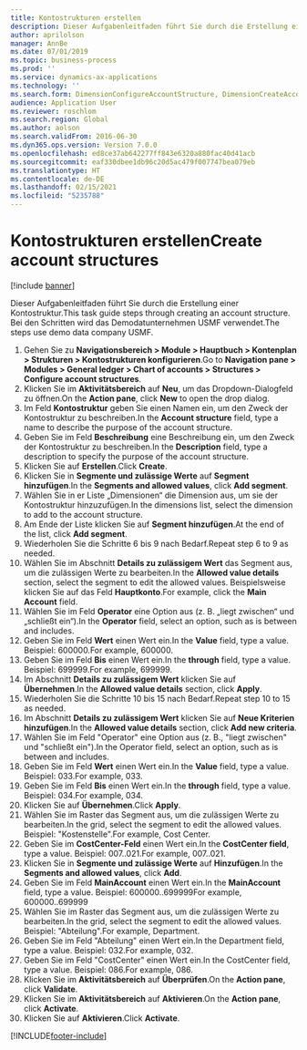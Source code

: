```yaml
---
title: Kontostrukturen erstellen
description: Dieser Aufgabenleitfaden führt Sie durch die Erstellung einer Kontostruktur.
author: aprilolson
manager: AnnBe
ms.date: 07/01/2019
ms.topic: business-process
ms.prod: ''
ms.service: dynamics-ax-applications
ms.technology: ''
ms.search.form: DimensionConfigureAccountStructure, DimensionCreateAccountStructure, DimensionHierarchyAddLevel, DimensionHierarchyConstraintActivate
audience: Application User
ms.reviewer: roschlom
ms.search.region: Global
ms.author: aolson
ms.search.validFrom: 2016-06-30
ms.dyn365.ops.version: Version 7.0.0
ms.openlocfilehash: ed8ce37ab642277ff843e6320a880fac40d41acb
ms.sourcegitcommit: eaf330dbee1db96c20d5ac479f007747bea079eb
ms.translationtype: HT
ms.contentlocale: de-DE
ms.lasthandoff: 02/15/2021
ms.locfileid: "5235788"
---
```

# <a name="create-account-structures"></a><span data-ttu-id="ab3ee-103">Kontostrukturen erstellen</span><span class="sxs-lookup"><span data-stu-id="ab3ee-103">Create account structures</span></span>

[!include [banner](../../includes/banner.md)]

<span data-ttu-id="ab3ee-104">Dieser Aufgabenleitfaden führt Sie durch die Erstellung einer Kontostruktur.</span><span class="sxs-lookup"><span data-stu-id="ab3ee-104">This task guide steps through creating an account structure.</span></span> <span data-ttu-id="ab3ee-105">Bei den Schritten wird das Demodatunternehmen USMF verwendet.</span><span class="sxs-lookup"><span data-stu-id="ab3ee-105">The steps use demo data company USMF.</span></span>

1. <span data-ttu-id="ab3ee-106">Gehen Sie zu **Navigationsbereich > Module > Hauptbuch > Kontenplan > Strukturen > Kontostrukturen konfigurieren**.</span><span class="sxs-lookup"><span data-stu-id="ab3ee-106">Go to **Navigation pane > Modules > General ledger > Chart of accounts > Structures > Configure account structures**.</span></span>
2. <span data-ttu-id="ab3ee-107">Klicken Sie im **Aktivitätsbereich** auf **Neu**, um das Dropdown-Dialogfeld zu öffnen.</span><span class="sxs-lookup"><span data-stu-id="ab3ee-107">On the **Action pane**, click **New** to open the drop dialog.</span></span>
3. <span data-ttu-id="ab3ee-108">Im Feld **Kontostruktur** geben Sie einen Namen ein, um den Zweck der Kontostruktur zu beschreiben.</span><span class="sxs-lookup"><span data-stu-id="ab3ee-108">In the **Account structure** field, type a name to describe the purpose of the account structure.</span></span>
4. <span data-ttu-id="ab3ee-109">Geben Sie im Feld **Beschreibung** eine Beschreibung ein, um den Zweck der Kontostruktur zu beschreiben.</span><span class="sxs-lookup"><span data-stu-id="ab3ee-109">In the **Description** field, type a description to specify the purpose of the account structure.</span></span>
5. <span data-ttu-id="ab3ee-110">Klicken Sie auf **Erstellen**.</span><span class="sxs-lookup"><span data-stu-id="ab3ee-110">Click **Create**.</span></span>
6. <span data-ttu-id="ab3ee-111">Klicken Sie in **Segmente und zulässige Werte** auf **Segment hinzufügen**.</span><span class="sxs-lookup"><span data-stu-id="ab3ee-111">In the **Segments and allowed values**, click **Add segment**.</span></span>
7. <span data-ttu-id="ab3ee-112">Wählen Sie in er Liste „Dimensionen“ die Dimension aus, um sie der Kontostruktur hinzuzufügen.</span><span class="sxs-lookup"><span data-stu-id="ab3ee-112">In the dimensions list, select the dimension to add to the account structure.</span></span>
8. <span data-ttu-id="ab3ee-113">Am Ende der Liste klicken Sie auf **Segment hinzufügen**.</span><span class="sxs-lookup"><span data-stu-id="ab3ee-113">At the end of the list, click **Add segment**.</span></span>
9. <span data-ttu-id="ab3ee-114">Wiederholen Sie die Schritte 6 bis 9 nach Bedarf.</span><span class="sxs-lookup"><span data-stu-id="ab3ee-114">Repeat step 6 to 9 as needed.</span></span>
10. <span data-ttu-id="ab3ee-115">Wählen Sie im Abschnitt **Details zu zulässigem Wert** das Segment aus, um die zulässigen Werte zu bearbeiten.</span><span class="sxs-lookup"><span data-stu-id="ab3ee-115">In the **Allowed value details** section, select the segment to edit the allowed values.</span></span>
    <span data-ttu-id="ab3ee-116">Beispielsweise klicken Sie auf das Feld **Hauptkonto**.</span><span class="sxs-lookup"><span data-stu-id="ab3ee-116">For example, click the **Main Account** field.</span></span>  
11. <span data-ttu-id="ab3ee-117">Wählen Sie im Feld **Operator** eine Option aus (z. B. „liegt zwischen“ und „schließt ein“).</span><span class="sxs-lookup"><span data-stu-id="ab3ee-117">In the **Operator** field, select an option, such as is between and includes.</span></span>
12. <span data-ttu-id="ab3ee-118">Geben Sie im Feld **Wert** einen Wert ein.</span><span class="sxs-lookup"><span data-stu-id="ab3ee-118">In the **Value** field, type a value.</span></span> <span data-ttu-id="ab3ee-119">Beispiel: 600000.</span><span class="sxs-lookup"><span data-stu-id="ab3ee-119">For example, 600000.</span></span>  
13. <span data-ttu-id="ab3ee-120">Geben Sie im Feld **Bis** einen Wert ein.</span><span class="sxs-lookup"><span data-stu-id="ab3ee-120">In the **through** field, type a value.</span></span> <span data-ttu-id="ab3ee-121">Beispiel: 699999.</span><span class="sxs-lookup"><span data-stu-id="ab3ee-121">For example, 699999.</span></span>  
14. <span data-ttu-id="ab3ee-122">Im Abschnitt **Details zu zulässigem Wert** klicken Sie auf **Übernehmen**.</span><span class="sxs-lookup"><span data-stu-id="ab3ee-122">In the **Allowed value details** section, click **Apply**.</span></span>
15. <span data-ttu-id="ab3ee-123">Wiederholen Sie die Schritte 10 bis 15 nach Bedarf.</span><span class="sxs-lookup"><span data-stu-id="ab3ee-123">Repeat step 10 to 15 as needed.</span></span>  
16. <span data-ttu-id="ab3ee-124">Im Abschnitt **Details zu zulässigem Wert** klicken Sie auf **Neue Kriterien hinzufügen**.</span><span class="sxs-lookup"><span data-stu-id="ab3ee-124">In the **Allowed value details** section, click **Add new criteria**.</span></span>
17. <span data-ttu-id="ab3ee-125">Wählen Sie im Feld "Operator" eine Option aus (z. B., "liegt zwischen" und "schließt ein").</span><span class="sxs-lookup"><span data-stu-id="ab3ee-125">In the Operator field, select an option, such as is between and includes.</span></span>
18. <span data-ttu-id="ab3ee-126">Geben Sie im Feld **Wert** einen Wert ein.</span><span class="sxs-lookup"><span data-stu-id="ab3ee-126">In the **Value** field, type a value.</span></span> <span data-ttu-id="ab3ee-127">Beispiel: 033.</span><span class="sxs-lookup"><span data-stu-id="ab3ee-127">For example, 033.</span></span>  
19. <span data-ttu-id="ab3ee-128">Geben Sie im Feld **Bis** einen Wert ein.</span><span class="sxs-lookup"><span data-stu-id="ab3ee-128">In the **through** field, type a value.</span></span> <span data-ttu-id="ab3ee-129">Beispiel: 034.</span><span class="sxs-lookup"><span data-stu-id="ab3ee-129">For example, 034.</span></span>  
20. <span data-ttu-id="ab3ee-130">Klicken Sie auf **Übernehmen**.</span><span class="sxs-lookup"><span data-stu-id="ab3ee-130">Click **Apply**.</span></span>
21. <span data-ttu-id="ab3ee-131">Wählen Sie im Raster das Segment aus, um die zulässigen Werte zu bearbeiten.</span><span class="sxs-lookup"><span data-stu-id="ab3ee-131">In the grid, select the segment to edit the allowed values.</span></span> <span data-ttu-id="ab3ee-132">Beispiel: "Kostenstelle".</span><span class="sxs-lookup"><span data-stu-id="ab3ee-132">For example, Cost Center.</span></span>  
22. <span data-ttu-id="ab3ee-133">Geben Sie im **CostCenter-Feld** einen Wert ein.</span><span class="sxs-lookup"><span data-stu-id="ab3ee-133">In the **CostCenter field**, type a value.</span></span> <span data-ttu-id="ab3ee-134">Beispiel: 007..021.</span><span class="sxs-lookup"><span data-stu-id="ab3ee-134">For example, 007..021.</span></span>  
23. <span data-ttu-id="ab3ee-135">Klicken Sie in **Segmente und zulässige Werte** auf **Hinzufügen**.</span><span class="sxs-lookup"><span data-stu-id="ab3ee-135">In the **Segments and allowed values**, click **Add**.</span></span>
24. <span data-ttu-id="ab3ee-136">Geben Sie im Feld **MainAccount** einen Wert ein.</span><span class="sxs-lookup"><span data-stu-id="ab3ee-136">In the **MainAccount** field, type a value.</span></span> <span data-ttu-id="ab3ee-137">Beispiel: 600000..699999</span><span class="sxs-lookup"><span data-stu-id="ab3ee-137">For example, 600000..699999</span></span>  
25. <span data-ttu-id="ab3ee-138">Wählen Sie im Raster das Segment aus, um die zulässigen Werte zu bearbeiten.</span><span class="sxs-lookup"><span data-stu-id="ab3ee-138">In the grid, select the segment to edit the allowed values.</span></span> <span data-ttu-id="ab3ee-139">Beispiel: "Abteilung".</span><span class="sxs-lookup"><span data-stu-id="ab3ee-139">For example, Department.</span></span>  
26. <span data-ttu-id="ab3ee-140">Geben Sie im Feld "Abteilung" einen Wert ein.</span><span class="sxs-lookup"><span data-stu-id="ab3ee-140">In the Department field, type a value.</span></span> <span data-ttu-id="ab3ee-141">Beispiel: 032.</span><span class="sxs-lookup"><span data-stu-id="ab3ee-141">For example, 032.</span></span>  
27. <span data-ttu-id="ab3ee-142">Geben Sie im Feld "CostCenter" einen Wert ein.</span><span class="sxs-lookup"><span data-stu-id="ab3ee-142">In the CostCenter field, type a value.</span></span> <span data-ttu-id="ab3ee-143">Beispiel: 086.</span><span class="sxs-lookup"><span data-stu-id="ab3ee-143">For example, 086.</span></span>  
28. <span data-ttu-id="ab3ee-144">Klicken Sie im **Aktivitätsbereich** auf **Überprüfen**.</span><span class="sxs-lookup"><span data-stu-id="ab3ee-144">On the **Action pane**, click **Validate**.</span></span>
29. <span data-ttu-id="ab3ee-145">Klicken Sie im **Aktivitätsbereich** auf **Aktivieren**.</span><span class="sxs-lookup"><span data-stu-id="ab3ee-145">On the **Action pane**, click **Activate**.</span></span>
30. <span data-ttu-id="ab3ee-146">Klicken Sie auf **Aktivieren**.</span><span class="sxs-lookup"><span data-stu-id="ab3ee-146">Click **Activate**.</span></span>



[!INCLUDE[footer-include](../../../includes/footer-banner.md)]